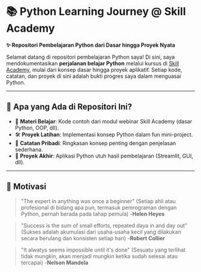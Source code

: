 # 📚 Python Learning Journey @ Skill Academy  
**✨ Repositori Pembelajaran Python dari Dasar hingga Proyek Nyata**  

Selamat datang di repositori pembelajaran Python saya! Di sini, saya mendokumentasikan **perjalanan belajar Python** melalui kursus di [Skill Academy](https://skillacademy.com/), mulai dari konsep dasar hingga proyek aplikatif. Setiap kode, catatan, dan proyek di sini adalah bukti progres saya dalam menguasai Python.  

---

## 🚀 Apa yang Ada di Repositori Ini?  
- 📂 **Materi Belajar**: Kode contoh dari modul webinar Skill Academy (dasar Python, OOP, dll).  
- 🛠️ **Proyek Latihan**: Implementasi konsep Python dalam fun mini-project.  
- 📝 **Catatan Pribadi**: Ringkasan konsep penting dengan penjelasan sederhana.  
- 🎯 **Proyek Akhir**: Aplikasi Python utuh hasil pembelajaran (Streamlit, GUI, dll).  

---

## 🎯 Motivasi
> "The expert in anything was once a beginner"
> (Setiap ahli atau profesional di bidang apa pun, termasuk pemrograman dengan Python, pernah berada pada tahap pemula)
> -**Helen Heyes**

> "Success is the sum of small efforts, repeated daya in and day out"
> (Sukses adalah akumulasi dari usaha-usaha kecil yang dilakukan secara berulang dan konsisten setiap hari)
> -**Robert Collier**

> "It alwatys seems impossible until it's done"
> (Sesuatu yang terlihat tidak mungkin, akan menjadi mungkin ketika sudah selesai atau tercapai)
> -**Nelson Mandela**